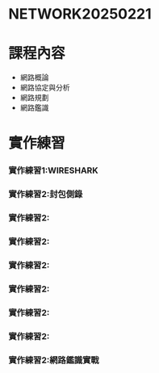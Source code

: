 # NETWORK20250221
# 課程內容
- 網路概論
- 網路協定與分析
- 網路規劃
- 網路鑑識
# 實作練習

### 實作練習1:WIRESHARK
### 實作練習2:封包側錄
### 實作練習2:
### 實作練習2:
### 實作練習2:
### 實作練習2:
### 實作練習2:
### 實作練習2:
### 實作練習2:網路鑑識實戰
